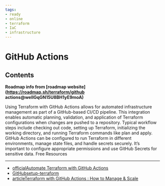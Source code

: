 ```yaml
---
tags:
- ready
- online
- terraform
- IaC
- infrastructure
---
```


# GitHub Actions

## Contents

__Roadmap info from [roadmap website](<https://roadmap.sh/terraform/github> actions@weIlGqGN15U8BH1yE9moA)__

Using Terraform with GitHub Actions allows for automated infrastructure management as part of a GitHub-based CI/CD pipeline. This integration enables automatic planning, validation, and application of Terraform configurations when changes are pushed to a repository. Typical workflow steps include checking out code, setting up Terraform, initializing the working directory, and running Terraform commands like plan and apply. GitHub Actions can be configured to run Terraform in different environments, manage state files, and handle secrets securely. It’s important to configure appropriate permissions and use GitHub Secrets for sensitive data.
Free Resources

---

- [officialAutomate Terraform with GitHub Actions](https://developer.hashicorp.com/terraform/tutorials/automation/github-actions)
- [GitHubsetup-terraform](https://github.com/hashicorp/setup-terraform)
- [articleTerraform with GitHub Actions : How to Manage & Scale](https://spacelift.io/blog/github-actions-terraform)
